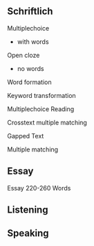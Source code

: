 ## Schriftlich

Multiplechoice
- with words

Open cloze
- no words

Word formation

Keyword transformation

Multiplechoice Reading

Crosstext multiple matching

Gapped Text

Multiple matching


## Essay

Essay 220-260 Words

## Listening




## Speaking


